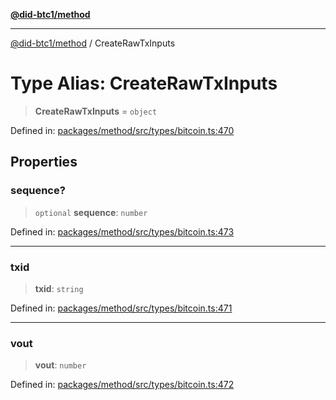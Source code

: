[**@did-btc1/method**](../README.md)

***

[@did-btc1/method](../globals.md) / CreateRawTxInputs

# Type Alias: CreateRawTxInputs

> **CreateRawTxInputs** = `object`

Defined in: [packages/method/src/types/bitcoin.ts:470](https://github.com/dcdpr/did-btc1-js/blob/751aedd75738c26882a2149e644ae32b9e424707/packages/method/src/types/bitcoin.ts#L470)

## Properties

### sequence?

> `optional` **sequence**: `number`

Defined in: [packages/method/src/types/bitcoin.ts:473](https://github.com/dcdpr/did-btc1-js/blob/751aedd75738c26882a2149e644ae32b9e424707/packages/method/src/types/bitcoin.ts#L473)

***

### txid

> **txid**: `string`

Defined in: [packages/method/src/types/bitcoin.ts:471](https://github.com/dcdpr/did-btc1-js/blob/751aedd75738c26882a2149e644ae32b9e424707/packages/method/src/types/bitcoin.ts#L471)

***

### vout

> **vout**: `number`

Defined in: [packages/method/src/types/bitcoin.ts:472](https://github.com/dcdpr/did-btc1-js/blob/751aedd75738c26882a2149e644ae32b9e424707/packages/method/src/types/bitcoin.ts#L472)
